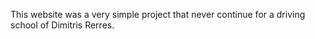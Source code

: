 This website was a very simple project that never continue for a driving school of Dimitris Rerres.

